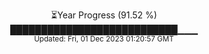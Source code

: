 <p align="center">
⏳Year Progress (91.52 %) <br>
███████████████████████████▁▁▁ <br>
<sub>Updated: Fri, 01 Dec 2023 01:20:57 GMT</sub>
</p>

